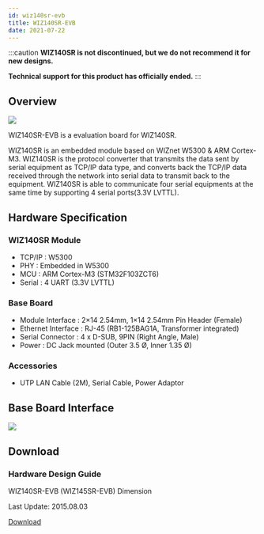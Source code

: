 ```yaml
---
id: wiz140sr-evb
title: WIZ140SR-EVB
date: 2021-07-22
---
```


:::caution
**WIZ140SR is not discontinued, but we do not recommend it for new designs.**

**Technical support for this product has officially ended.**
:::

## Overview

![](/img/products/wiz140sr/ShopDtl_1104_20150108165522.jpg)

WIZ140SR-EVB is a evaluation board for WIZ140SR.

WIZ140SR is an embedded module based on WIZnet W5300 &  ARM Cortex-M3. WIZ140SR is the protocol converter that transmits the data sent by serial equipment as TCP/IP data type, and converts back the TCP/IP data received through the network into serial data to transmit back to the equipment. WIZ140SR is able to communicate four serial equipments at the same time by supporting 4 serial ports(3.3V LVTTL).

## Hardware Specification

### WIZ140SR Module

- TCP/IP : W5300
- PHY : Embedded in W5300
- MCU : ARM Cortex-M3 (STM32F103ZCT6)
- Serial : 4 UART (3.3V LVTTL)

### Base Board

- Module Interface : 2×14 2.54mm, 1×14 2.54mm Pin Header (Female)
- Ethernet Interface : RJ-45 (RB1-125BAG1A, Transformer integrated)
- Serial Connector : 4 x D-SUB, 9PIN (Right Angle, Male)
- Power : DC Jack mounted (Outer 3.5 Ø, Inner 1.35 Ø)

### Accessories

- UTP LAN Cable (2M), Serial Cable, Power Adaptor

## Base Board Interface

![](/img/products/wiz140sr/140701_73501.jpg)

## Download

### Hardware Design Guide

WIZ140SR-EVB (WIZ145SR-EVB) Dimension

Last Update: 2015.08.03

<a href="/img/products/wiz140sr/WIZ140_145SR_EVB_DIMENSION.pdf" target="_blank">Download</a>


